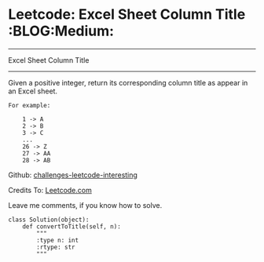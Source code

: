 # Leetcode: Excel Sheet Column Title     :BLOG:Medium:


---

Excel Sheet Column Title  

---

Given a positive integer, return its corresponding column title as appear in an Excel sheet.  

    For example:
    
        1 -> A
        2 -> B
        3 -> C
        ...
        26 -> Z
        27 -> AA
        28 -> AB

Github: [challenges-leetcode-interesting](https://github.com/DennyZhang/challenges-leetcode-interesting/tree/master/excel-sheet-column-title)  

Credits To: [Leetcode.com](https://leetcode.com/problems/excel-sheet-column-title/description/)  

Leave me comments, if you know how to solve.  

    class Solution(object):
        def convertToTitle(self, n):
            """
            :type n: int
            :rtype: str
            """